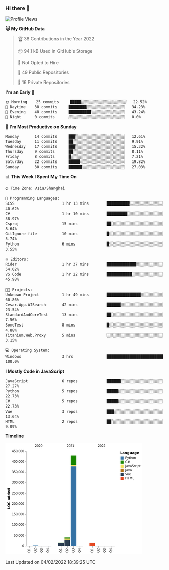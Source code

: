 ### Hi there 👋
<!--START_SECTION:waka-->
![Profile Views](http://img.shields.io/badge/Profile%20Views-0-blue)

**🐱 My GitHub Data** 

> 🏆 38 Contributions in the Year 2022
 > 
> 📦 94.1 kB Used in GitHub's Storage 
 > 
> 🚫 Not Opted to Hire
 > 
> 📜 49 Public Repositories 
 > 
> 🔑 16 Private Repositories  
 > 
**I'm an Early 🐤** 

```text
🌞 Morning    25 commits     █████░░░░░░░░░░░░░░░░░░░░   22.52% 
🌆 Daytime    38 commits     ████████░░░░░░░░░░░░░░░░░   34.23% 
🌃 Evening    48 commits     ██████████░░░░░░░░░░░░░░░   43.24% 
🌙 Night      0 commits      ░░░░░░░░░░░░░░░░░░░░░░░░░   0.0%

```
📅 **I'm Most Productive on Sunday** 

```text
Monday       14 commits     ███░░░░░░░░░░░░░░░░░░░░░░   12.61% 
Tuesday      11 commits     ██░░░░░░░░░░░░░░░░░░░░░░░   9.91% 
Wednesday    17 commits     ███░░░░░░░░░░░░░░░░░░░░░░   15.32% 
Thursday     9 commits      ██░░░░░░░░░░░░░░░░░░░░░░░   8.11% 
Friday       8 commits      █░░░░░░░░░░░░░░░░░░░░░░░░   7.21% 
Saturday     22 commits     █████░░░░░░░░░░░░░░░░░░░░   19.82% 
Sunday       30 commits     ██████░░░░░░░░░░░░░░░░░░░   27.03%

```


📊 **This Week I Spent My Time On** 

```text
⌚︎ Time Zone: Asia/Shanghai

💬 Programming Languages: 
SCSS                     1 hr 13 mins        ██████████░░░░░░░░░░░░░░░   40.62% 
C#                       1 hr 10 mins        █████████░░░░░░░░░░░░░░░░   38.97% 
Csproj                   15 mins             ██░░░░░░░░░░░░░░░░░░░░░░░   8.64% 
GitIgnore file           10 mins             █░░░░░░░░░░░░░░░░░░░░░░░░   5.74% 
Python                   6 mins              █░░░░░░░░░░░░░░░░░░░░░░░░   3.55%

🔥 Editors: 
Rider                    1 hr 37 mins        █████████████░░░░░░░░░░░░   54.02% 
VS Code                  1 hr 22 mins        ███████████░░░░░░░░░░░░░░   45.98%

🐱‍💻 Projects: 
Unknown Project          1 hr 49 mins        ███████████████░░░░░░░░░░   60.86% 
Cesar.App.AISearch       42 mins             ██████░░░░░░░░░░░░░░░░░░░   23.54% 
StandardAndCoreTest      13 mins             ██░░░░░░░░░░░░░░░░░░░░░░░   7.56% 
SomeTest                 8 mins              █░░░░░░░░░░░░░░░░░░░░░░░░   4.88% 
Titanium.Web.Proxy       5 mins              ░░░░░░░░░░░░░░░░░░░░░░░░░   3.15%

💻 Operating System: 
Windows                  3 hrs               █████████████████████████   100.0%

```

**I Mostly Code in JavaScript** 

```text
JavaScript               6 repos             ██████░░░░░░░░░░░░░░░░░░░   27.27% 
Python                   5 repos             █████░░░░░░░░░░░░░░░░░░░░   22.73% 
C#                       5 repos             █████░░░░░░░░░░░░░░░░░░░░   22.73% 
Vue                      3 repos             ███░░░░░░░░░░░░░░░░░░░░░░   13.64% 
HTML                     2 repos             ██░░░░░░░░░░░░░░░░░░░░░░░   9.09%

```


**Timeline**

![Chart not found](https://raw.githubusercontent.com/cesaryuan/cesaryuan/main/charts/bar_graph.png) 


 Last Updated on 04/02/2022 18:39:25 UTC
<!--END_SECTION:waka-->

<!--
**cesaryuan/Cesaryuan** is a ✨ _special_ ✨ repository because its `README.md` (this file) appears on your GitHub profile.

Here are some ideas to get you started:

- 🔭 I’m currently working on ...
- 🌱 I’m currently learning ...
- 👯 I’m looking to collaborate on ...
- 🤔 I’m looking for help with ...
- 💬 Ask me about ...
- 📫 How to reach me: ...
- 😄 Pronouns: ...
- ⚡ Fun fact: ...
-->
